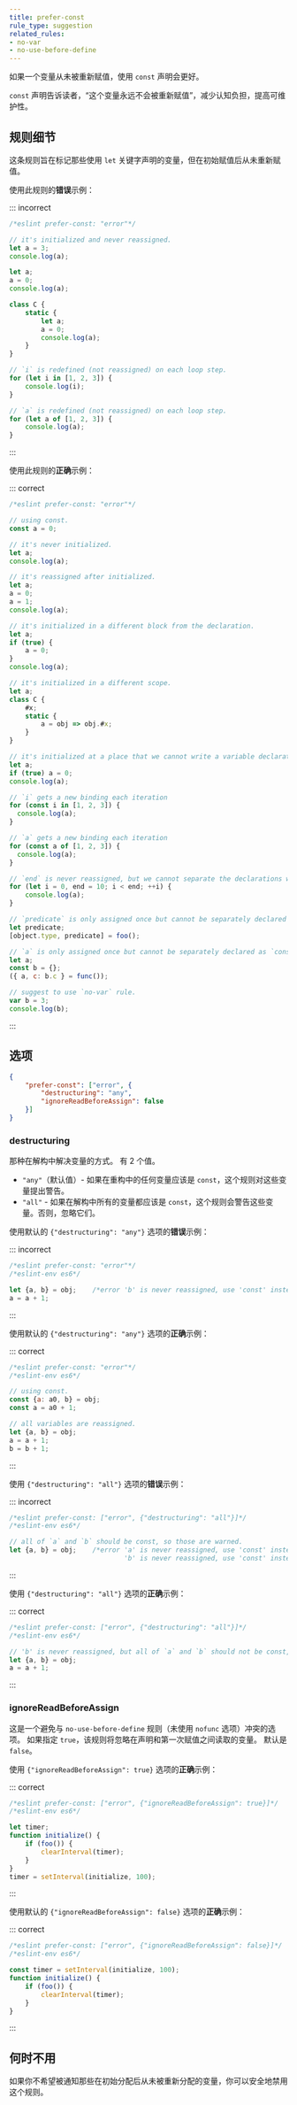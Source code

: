 ```yaml
---
title: prefer-const
rule_type: suggestion
related_rules:
- no-var
- no-use-before-define
---
```


如果一个变量从未被重新赋值，使用 `const` 声明会更好。

`const` 声明告诉读者，“这个变量永远不会被重新赋值”，减少认知负担，提高可维护性。

## 规则细节

这条规则旨在标记那些使用 `let` 关键字声明的变量，但在初始赋值后从未重新赋值。

使用此规则的**错误**示例：

::: incorrect

```js
/*eslint prefer-const: "error"*/

// it's initialized and never reassigned.
let a = 3;
console.log(a);

let a;
a = 0;
console.log(a);

class C {
    static {
        let a;
        a = 0;
        console.log(a);
    }
}

// `i` is redefined (not reassigned) on each loop step.
for (let i in [1, 2, 3]) {
    console.log(i);
}

// `a` is redefined (not reassigned) on each loop step.
for (let a of [1, 2, 3]) {
    console.log(a);
}
```

:::

使用此规则的**正确**示例：

::: correct

```js
/*eslint prefer-const: "error"*/

// using const.
const a = 0;

// it's never initialized.
let a;
console.log(a);

// it's reassigned after initialized.
let a;
a = 0;
a = 1;
console.log(a);

// it's initialized in a different block from the declaration.
let a;
if (true) {
    a = 0;
}
console.log(a);

// it's initialized in a different scope.
let a;
class C {
    #x;
    static {
        a = obj => obj.#x;
    }
}

// it's initialized at a place that we cannot write a variable declaration.
let a;
if (true) a = 0;
console.log(a);

// `i` gets a new binding each iteration
for (const i in [1, 2, 3]) {
  console.log(a);
}

// `a` gets a new binding each iteration
for (const a of [1, 2, 3]) {
  console.log(a);
}

// `end` is never reassigned, but we cannot separate the declarations without modifying the scope.
for (let i = 0, end = 10; i < end; ++i) {
    console.log(a);
}

// `predicate` is only assigned once but cannot be separately declared as `const`
let predicate;
[object.type, predicate] = foo();

// `a` is only assigned once but cannot be separately declared as `const`
let a;
const b = {};
({ a, c: b.c } = func());

// suggest to use `no-var` rule.
var b = 3;
console.log(b);
```

:::

## 选项

```json
{
    "prefer-const": ["error", {
        "destructuring": "any",
        "ignoreReadBeforeAssign": false
    }]
}
```

### destructuring

那种在解构中解决变量的方式。
有 2 个值。

* `"any"`（默认值）- 如果在重构中的任何变量应该是 `const`，这个规则对这些变量提出警告。
* `"all"` - 如果在解构中所有的变量都应该是 `const`，这个规则会警告这些变量。否则，忽略它们。

使用默认的 `{"destructuring": "any"}` 选项的**错误**示例：

::: incorrect

```js
/*eslint prefer-const: "error"*/
/*eslint-env es6*/

let {a, b} = obj;    /*error 'b' is never reassigned, use 'const' instead.*/
a = a + 1;
```

:::

使用默认的 `{"destructuring": "any"}` 选项的**正确**示例：

::: correct

```js
/*eslint prefer-const: "error"*/
/*eslint-env es6*/

// using const.
const {a: a0, b} = obj;
const a = a0 + 1;

// all variables are reassigned.
let {a, b} = obj;
a = a + 1;
b = b + 1;
```

:::

使用 `{"destructuring": "all"}` 选项的**错误**示例：

::: incorrect

```js
/*eslint prefer-const: ["error", {"destructuring": "all"}]*/
/*eslint-env es6*/

// all of `a` and `b` should be const, so those are warned.
let {a, b} = obj;    /*error 'a' is never reassigned, use 'const' instead.
                             'b' is never reassigned, use 'const' instead.*/
```

:::

使用 `{"destructuring": "all"}` 选项的**正确**示例：

::: correct

```js
/*eslint prefer-const: ["error", {"destructuring": "all"}]*/
/*eslint-env es6*/

// 'b' is never reassigned, but all of `a` and `b` should not be const, so those are ignored.
let {a, b} = obj;
a = a + 1;
```

:::

### ignoreReadBeforeAssign

这是一个避免与 `no-use-before-define` 规则（未使用 `nofunc` 选项）冲突的选项。
如果指定 `true`，该规则将忽略在声明和第一次赋值之间读取的变量。
默认是 `false`。

使用 `{"ignoreReadBeforeAssign": true}` 选项的**正确**示例：

::: correct

```js
/*eslint prefer-const: ["error", {"ignoreReadBeforeAssign": true}]*/
/*eslint-env es6*/

let timer;
function initialize() {
    if (foo()) {
        clearInterval(timer);
    }
}
timer = setInterval(initialize, 100);
```

:::

使用默认的 `{"ignoreReadBeforeAssign": false}` 选项的**正确**示例：

::: correct

```js
/*eslint prefer-const: ["error", {"ignoreReadBeforeAssign": false}]*/
/*eslint-env es6*/

const timer = setInterval(initialize, 100);
function initialize() {
    if (foo()) {
        clearInterval(timer);
    }
}
```

:::

## 何时不用

如果你不希望被通知那些在初始分配后从未被重新分配的变量，你可以安全地禁用这个规则。
